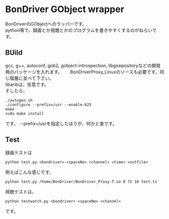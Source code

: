 BonDriver GObject wrapper
===

  BonDriverのGObjectへのラッパーです。  
  python等で、録画とか視聴とかのプログラムを書きやすくするのがねらいです。

## BUild

  gcc, g++, autoconf, gob2, gobject-introspection, libgirepositoryなどの開発用のパッケージを入れます。　　
  BonDriverProxy_Linuxのソースも必要です。同じ階層に並べて下さい。  
  libaribは、任意です。  
  そしたら、
  
```
./autogen.sh
./configure --prefix=/usr --enable-b25
make
sudo make install
```

  です。 --prefix=/usrを指定したほうが、何かと楽です。

## Test

  録画テストは  
  
``` 
python test.py <bondriver> <spaceNo> <channel> <time> <outfile>
```

  例えばこんな感じです、  

``` 
python test.py /home/BonDriver/BonDriver_Proxy-T.so 0 72 10 test.ts
```

  視聴テストは、

``` 
python testwatch.py <bondriver> <spaceNo> <channel>
```

  です。  　　
